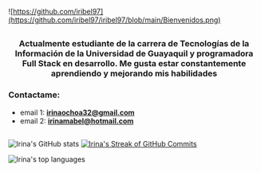 ![https://github.com/iribel97](https://github.com/iribel97/iribel97/blob/main/Bienvenidos.png)
##
<div id="header" align="center">
  <h3> Actualmente estudiante de la carrera de Tecnologías de la Información de la Universidad de Guayaquil y programadora Full Stack en desarrollo. Me gusta estar constantemente aprendiendo y mejorando mis habilidades
  </h3>
</div>


### Contactame:

- email 1: **irinaochoa32@gmail.com**
- email 2: **irinamabel@hotmail.com**


##

<p align="left">
  <img src="https://github-readme-stats.vercel.app/api?username=iribel97&show_icons=true&include_all_commits=true&count_private=true&theme=buefy" alt="Irina's GitHub stats">
  <a href="https://git.io/streak-stats"><img src="https://streak-stats.demolab.com?user=iribel97&theme=buefy&hide_border=true&locale=es&date_format=j%20M%5B%20Y%5D" alt="Irina's Streak of GitHub Commits"></a>
</p>

<p align="left">
  <img src="https://github-readme-stats.vercel.app/api/top-langs/?username=iribel97&layout=compact&theme=buefy" alt="Irina's top languages">
</p>


<!--

[![iribel97's GitHub stats](https://github-readme-stats.vercel.app/api?username=iribel97)](https://github.com/iribel97/github-readme-stats)

**iribel97/iribel97** is a ✨ _special_ ✨ repository because its `README.md` (this file) appears on your GitHub profile.

| <a href="https://github.com/iribel97/github-readme-stats"><img align="center" src="https://github-readme-stats.vercel.app/api?username=iribel97&show_icons=true&include_all_commits=true&theme=buefy&hide_border=true" alt="Irina's github stats" /></a> | <a href="https://github.com/iribel97/github-readme-stats"><img align="center" src="https://github-readme-stats.vercel.app/api/top-langs/?username=iribel97&layout=compact&theme=buefy&hide_border=true" /></a> |
| ------------- | ------------- |
Here are some ideas to get you started:

- 🔭 I’m currently working on ...
- 🌱 I’m currently learning ...
- 👯 I’m looking to collaborate on ...
- 🤔 I’m looking for help with ...
- 💬 Ask me about ...
- 📫 How to reach me: ...
- 😄 Pronouns: ...
- ⚡ Fun fact: ...
-->
